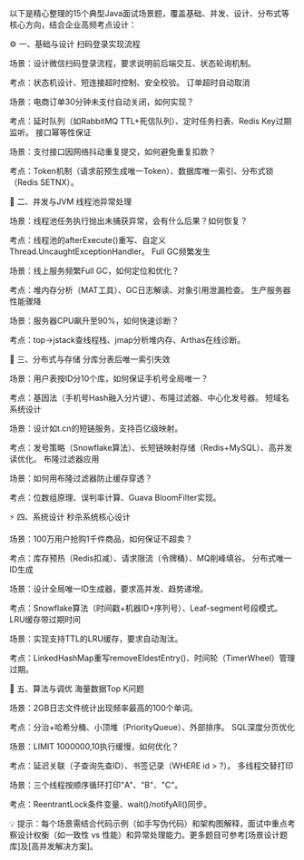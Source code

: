 以下是精心整理的15个典型Java面试场景题，覆盖基础、并发、设计、分布式等核心方向，结合企业高频考点设计：

⚙️ 一、基础与设计
扫码登录实现流程  

场景：设计微信扫码登录流程，要求说明前后端交互、状态轮询机制。  

考点：状态机设计、短连接超时控制、安全校验。
订单超时自动取消  

场景：电商订单30分钟未支付自动关闭，如何实现？  

考点：延时队列（如RabbitMQ TTL+死信队列）、定时任务扫表、Redis Key过期监听。
接口幂等性保证  

场景：支付接口因网络抖动重复提交，如何避免重复扣款？  

考点：Token机制（请求前预生成唯一Token）、数据库唯一索引、分布式锁（Redis SETNX）。

🔄 二、并发与JVM
线程池异常处理  

场景：线程池任务执行抛出未捕获异常，会有什么后果？如何恢复？  

考点：线程池的afterExecute()重写、自定义Thread.UncaughtExceptionHandler。
Full GC频繁发生  

场景：线上服务频繁Full GC，如何定位和优化？  

考点：堆内存分析（MAT工具）、GC日志解读、对象引用泄漏检查。
生产服务器性能骤降  

场景：服务器CPU飙升至90%，如何快速诊断？  

考点：top→jstack查线程栈、jmap分析堆内存、Arthas在线诊断。

🧩 三、分布式与存储
分库分表后唯一索引失效  

场景：用户表按ID分10个库，如何保证手机号全局唯一？  

考点：基因法（手机号Hash融入分片键）、布隆过滤器、中心化发号器。
短域名系统设计  

场景：设计如t.cn的短链服务，支持百亿级映射。  

考点：发号策略（Snowflake算法）、长短链映射存储（Redis+MySQL）、高并发读优化。
布隆过滤器应用  

场景：如何用布隆过滤器防止缓存穿透？  

考点：位数组原理、误判率计算、Guava BloomFilter实现。

⚡️ 四、系统设计
秒杀系统核心设计  

场景：100万用户抢购1千件商品，如何保证不超卖？  

考点：库存预热（Redis扣减）、请求限流（令牌桶）、MQ削峰填谷。
分布式唯一ID生成  

场景：设计全局唯一ID生成器，要求高并发、趋势递增。  

考点：Snowflake算法（时间戳+机器ID+序列号）、Leaf-segment号段模式。
LRU缓存带过期时间  

场景：实现支持TTL的LRU缓存，要求自动淘汰。  

考点：LinkedHashMap重写removeEldestEntry()、时间轮（TimerWheel）管理过期。

🧠 五、算法与调优
海量数据Top K问题  

场景：2GB日志文件统计出现频率最高的100个单词。  

考点：分治+哈希分桶、小顶堆（PriorityQueue）、外部排序。
SQL深度分页优化  

场景：LIMIT 1000000,10执行缓慢，如何优化？  

考点：延迟关联（子查询先查ID）、书签记录（WHERE id > ?）。
多线程交替打印  

场景：三个线程按顺序循环打印"A"、"B"、"C"。  

考点：ReentrantLock条件变量、wait()/notifyAll()同步。

💡 提示：每个场景需结合代码示例（如手写伪代码）和架构图解释，面试中重点考察设计权衡（如一致性 vs 性能）和异常处理能力。更多题目可参考[场景设计题库]及[高并发解决方案]。
